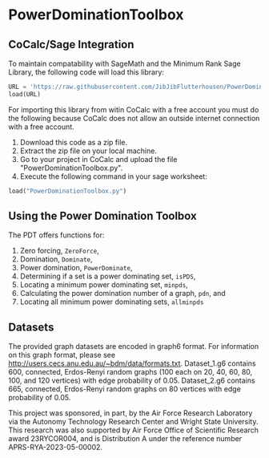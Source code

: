 # PowerDominationToolbox

## CoCalc/Sage Integration
To maintain compatability with SageMath and the Minimum Rank Sage Library, the following code will load this library:

```python
URL = 'https://raw.githubusercontent.com/JibJibFlutterhousen/PowerDominationToolbox/main/PowerDominationToolbox.py'
load(URL)
```

For importing this library from witin CoCalc with a free account you must do the following because CoCalc does not allow an outside internet connection with a free account.

1. Download this code as a zip file.
2. Extract the zip file on your local machine.
3. Go to your project in CoCalc and upload the file "PowerDominationToolbox.py".
4. Execute the following command in your sage worksheet:
```python
load("PowerDominationToolbox.py")
```

## Using the Power Domination Toolbox
The PDT offers functions for:
1. Zero forcing, ```ZeroForce```,
2. Domination, ```Dominate```,
3. Power domination, ```PowerDominate```,
4. Determining if a set is a power dominating set, ```isPDS```,
5. Locating a minimum power dominating set, ```minpds```,
6. Calculating the power domination number of a graph, ```pdn```, and
7. Locating all minimum power dominating sets, ```allminpds```

## Datasets
The provided graph datasets are encoded in graph6 format.
For information on this graph format, please see http://users.cecs.anu.edu.au/~bdm/data/formats.txt.
Dataset_1.g6 contains 600, connected, Erdos-Renyi random graphs (100 each on 20, 40, 60, 80, 100, and 120 vertices) with edge probability of 0.05.
Dataset_2.g6 contains 665, connected, Erdos-Renyi random graphs on 80 vertices with edge probability of 0.05.

This project was sponsored, in part, by the Air Force Research Laboratory via the Autonomy Technology Research Center and Wright State University.
This research was also supported by Air Force Office of Scientific Research award 23RYCOR004, and is Distribution A under the reference number APRS-RYA-2023-05-00002.

